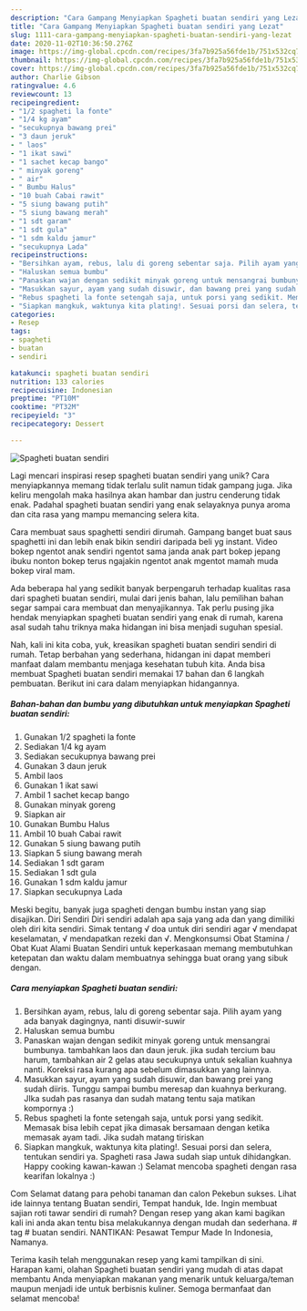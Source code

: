 ```yaml
---
description: "Cara Gampang Menyiapkan Spagheti buatan sendiri yang Lezat"
title: "Cara Gampang Menyiapkan Spagheti buatan sendiri yang Lezat"
slug: 1111-cara-gampang-menyiapkan-spagheti-buatan-sendiri-yang-lezat
date: 2020-11-02T10:36:50.276Z
image: https://img-global.cpcdn.com/recipes/3fa7b925a56fde1b/751x532cq70/spagheti-buatan-sendiri-foto-resep-utama.jpg
thumbnail: https://img-global.cpcdn.com/recipes/3fa7b925a56fde1b/751x532cq70/spagheti-buatan-sendiri-foto-resep-utama.jpg
cover: https://img-global.cpcdn.com/recipes/3fa7b925a56fde1b/751x532cq70/spagheti-buatan-sendiri-foto-resep-utama.jpg
author: Charlie Gibson
ratingvalue: 4.6
reviewcount: 13
recipeingredient:
- "1/2 spagheti la fonte"
- "1/4 kg ayam"
- "secukupnya bawang prei"
- "3 daun jeruk"
- " laos"
- "1 ikat sawi"
- "1 sachet kecap bango"
- " minyak goreng"
- " air"
- " Bumbu Halus"
- "10 buah Cabai rawit"
- "5 siung bawang putih"
- "5 siung bawang merah"
- "1 sdt garam"
- "1 sdt gula"
- "1 sdm kaldu jamur"
- "secukupnya Lada"
recipeinstructions:
- "Bersihkan ayam, rebus, lalu di goreng sebentar saja. Pilih ayam yang ada banyak dagingnya, nanti disuwir-suwir"
- "Haluskan semua bumbu"
- "Panaskan wajan dengan sedikit minyak goreng untuk mensangrai bumbunya. tambahkan laos dan daun jeruk. jika sudah tercium bau harum, tambahkan air 2 gelas atau secukupnya untuk sekalian kuahnya nanti. Koreksi rasa kurang apa sebelum dimasukkan yang lainnya."
- "Masukkan sayur, ayam yang sudah disuwir, dan bawang prei yang sudah diiris. Tunggu sampai bumbu meresap dan kuahnya berkurang. JIka sudah pas rasanya dan sudah matang tentu saja matikan kompornya :)"
- "Rebus spagheti la fonte setengah saja, untuk porsi yang sedikit. Memasak bisa lebih cepat jika dimasak bersamaan dengan ketika memasak ayam tadi. Jika sudah matang tiriskan"
- "Siapkan mangkuk, waktunya kita plating!. Sesuai porsi dan selera, tentukan sendiri ya. Spagheti rasa Jawa sudah siap untuk dihidangkan. Happy cooking kawan-kawan :) Selamat mencoba spagheti dengan rasa kearifan lokalnya :)"
categories:
- Resep
tags:
- spagheti
- buatan
- sendiri

katakunci: spagheti buatan sendiri 
nutrition: 133 calories
recipecuisine: Indonesian
preptime: "PT10M"
cooktime: "PT32M"
recipeyield: "3"
recipecategory: Dessert

---
```



![Spagheti buatan sendiri](https://img-global.cpcdn.com/recipes/3fa7b925a56fde1b/751x532cq70/spagheti-buatan-sendiri-foto-resep-utama.jpg)

Lagi mencari inspirasi resep spagheti buatan sendiri yang unik? Cara menyiapkannya memang tidak terlalu sulit namun tidak gampang juga. Jika keliru mengolah maka hasilnya akan hambar dan justru cenderung tidak enak. Padahal spagheti buatan sendiri yang enak selayaknya punya aroma dan cita rasa yang mampu memancing selera kita.

Cara membuat saus spaghetti sendiri dirumah. Gampang banget buat saus spaghetti ini dan lebih enak bikin sendiri daripada beli yg instant. Video bokep ngentot anak sendiri ngentot sama janda anak part bokep jepang ibuku nonton bokep terus ngajakin ngentot anak mgentot mamah muda bokep viral mam.

Ada beberapa hal yang sedikit banyak berpengaruh terhadap kualitas rasa dari spagheti buatan sendiri, mulai dari jenis bahan, lalu pemilihan bahan segar sampai cara membuat dan menyajikannya. Tak perlu pusing jika hendak menyiapkan spagheti buatan sendiri yang enak di rumah, karena asal sudah tahu triknya maka hidangan ini bisa menjadi suguhan spesial.


Nah, kali ini kita coba, yuk, kreasikan spagheti buatan sendiri sendiri di rumah. Tetap berbahan yang sederhana, hidangan ini dapat memberi manfaat dalam membantu menjaga kesehatan tubuh kita. Anda bisa membuat Spagheti buatan sendiri memakai 17 bahan dan 6 langkah pembuatan. Berikut ini cara dalam menyiapkan hidangannya.

<!--inarticleads1-->

##### Bahan-bahan dan bumbu yang dibutuhkan untuk menyiapkan Spagheti buatan sendiri:

1. Gunakan 1/2 spagheti la fonte
1. Sediakan 1/4 kg ayam
1. Sediakan secukupnya bawang prei
1. Gunakan 3 daun jeruk
1. Ambil  laos
1. Gunakan 1 ikat sawi
1. Ambil 1 sachet kecap bango
1. Gunakan  minyak goreng
1. Siapkan  air
1. Gunakan  Bumbu Halus
1. Ambil 10 buah Cabai rawit
1. Gunakan 5 siung bawang putih
1. Siapkan 5 siung bawang merah
1. Sediakan 1 sdt garam
1. Sediakan 1 sdt gula
1. Gunakan 1 sdm kaldu jamur
1. Siapkan secukupnya Lada


Meski begitu, banyak juga spagheti dengan bumbu instan yang siap disajikan. Diri Sendiri Diri sendiri adalah apa saja yang ada dan yang dimiliki oleh diri kita sendiri. Simak tentang √ doa untuk diri sendiri agar √ mendapat keselamatan, √ mendapatkan rezeki dan √. Mengkonsumsi Obat Stamina / Obat Kuat Alami Buatan Sendiri untuk keperkasaan memang membutuhkan ketepatan dan waktu dalam membuatnya sehingga buat orang yang sibuk dengan. 

<!--inarticleads2-->

##### Cara menyiapkan Spagheti buatan sendiri:

1. Bersihkan ayam, rebus, lalu di goreng sebentar saja. Pilih ayam yang ada banyak dagingnya, nanti disuwir-suwir
1. Haluskan semua bumbu
1. Panaskan wajan dengan sedikit minyak goreng untuk mensangrai bumbunya. tambahkan laos dan daun jeruk. jika sudah tercium bau harum, tambahkan air 2 gelas atau secukupnya untuk sekalian kuahnya nanti. Koreksi rasa kurang apa sebelum dimasukkan yang lainnya.
1. Masukkan sayur, ayam yang sudah disuwir, dan bawang prei yang sudah diiris. Tunggu sampai bumbu meresap dan kuahnya berkurang. JIka sudah pas rasanya dan sudah matang tentu saja matikan kompornya :)
1. Rebus spagheti la fonte setengah saja, untuk porsi yang sedikit. Memasak bisa lebih cepat jika dimasak bersamaan dengan ketika memasak ayam tadi. Jika sudah matang tiriskan
1. Siapkan mangkuk, waktunya kita plating!. Sesuai porsi dan selera, tentukan sendiri ya. Spagheti rasa Jawa sudah siap untuk dihidangkan. Happy cooking kawan-kawan :) Selamat mencoba spagheti dengan rasa kearifan lokalnya :)


Com Selamat datang para pehobi tanaman dan calon Pekebun sukses. Lihat ide lainnya tentang Buatan sendiri, Tempat handuk, Ide. Ingin membuat sajian roti tawar sendiri di rumah? Dengan resep yang akan kami bagikan kali ini anda akan tentu bisa melakukannya dengan mudah dan sederhana. # tag # buatan sendiri. NANTIKAN: Pesawat Tempur Made In Indonesia, Namanya. 

Terima kasih telah menggunakan resep yang kami tampilkan di sini. Harapan kami, olahan Spagheti buatan sendiri yang mudah di atas dapat membantu Anda menyiapkan makanan yang menarik untuk keluarga/teman maupun menjadi ide untuk berbisnis kuliner. Semoga bermanfaat dan selamat mencoba!
